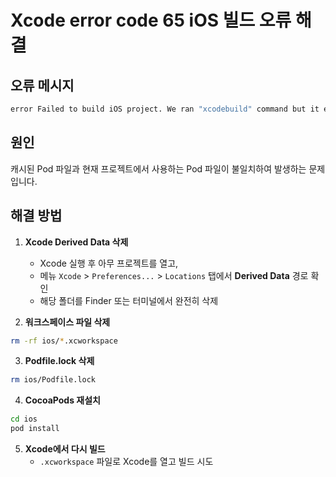 # Xcode error code 65 iOS 빌드 오류 해결

## 오류 메시지

```bash
error Failed to build iOS project. We ran "xcodebuild" command but it exited with error code 65.
```

## 원인

캐시된 Pod 파일과 현재 프로젝트에서 사용하는 Pod 파일이 불일치하여 발생하는 문제입니다.

## 해결 방법

1. **Xcode Derived Data 삭제**

   - Xcode 실행 후 아무 프로젝트를 열고,
   - 메뉴 `Xcode` > `Preferences...` > `Locations` 탭에서 **Derived Data** 경로 확인
   - 해당 폴더를 Finder 또는 터미널에서 완전히 삭제

2. **워크스페이스 파일 삭제**

```bash
rm -rf ios/*.xcworkspace
```

3. **Podfile.lock 삭제**

```bash
rm ios/Podfile.lock
```

4. **CocoaPods 재설치**

```bash
cd ios
pod install
```

5. **Xcode에서 다시 빌드**
   - `.xcworkspace` 파일로 Xcode를 열고 빌드 시도
